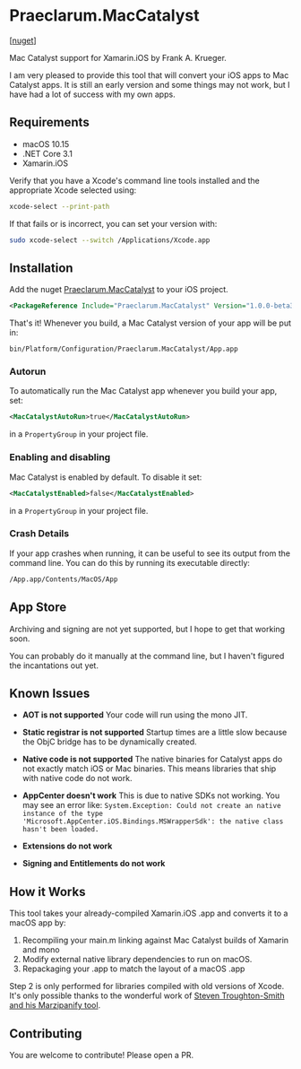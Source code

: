 # Praeclarum.MacCatalyst

[[nuget](https://www.nuget.org/packages/Praeclarum.MacCatalyst/)]

Mac Catalyst support for Xamarin.iOS by Frank A. Krueger.

I am very pleased to provide this tool that will convert your iOS apps to
Mac Catalyst apps. It is still an early version and some things may not
work, but I have had a lot of success with my own apps.



## Requirements

* macOS 10.15
* .NET Core 3.1
* Xamarin.iOS

Verify that you have a Xcode's command line tools installed and the appropriate Xcode
selected using:

```bash
xcode-select --print-path
```

If that fails or is incorrect, you can set your version with:

```bash
sudo xcode-select --switch /Applications/Xcode.app
```

## Installation

Add the nuget [Praeclarum.MacCatalyst](https://www.nuget.org/packages/Praeclarum.MacCatalyst/) to your iOS project.

```xml
<PackageReference Include="Praeclarum.MacCatalyst" Version="1.0.0-beta3" />
```

That's it! Whenever you build, a Mac Catalyst version of your app will be put in:

```
bin/Platform/Configuration/Praeclarum.MacCatalyst/App.app
```

### Autorun

To automatically run the Mac Catalyst app whenever you build your app, set:

```xml
<MacCatalystAutoRun>true</MacCatalystAutoRun>
```

in a `PropertyGroup` in your project file.

### Enabling and disabling

Mac Catalyst is enabled by default. To disable it set:

```xml
<MacCatalystEnabled>false</MacCatalystEnabled>
```

in a `PropertyGroup` in your project file.

### Crash Details

If your app crashes when running, it can be useful to see its output from the command line.
You can do this by running its executable directly:

```bash
/App.app/Contents/MacOS/App
```


## App Store

Archiving and signing are not yet supported, but I hope to get that working soon.

You can probably do it manually at the command line, but I haven't figured the incantations out yet.


## Known Issues

* **AOT is not supported** Your code will run using the mono JIT.

* **Static registrar is not supported** Startup times are a little slow because the ObjC bridge has to be dynamically created.

* **Native code is not supported** The native binaries for Catalyst apps do not exactly match iOS or Mac binaries. This means libraries that ship with native code do not work.

* **AppCenter doesn't work** This is due to native SDKs not working. You may see an error like: `System.Exception: Could not create an native instance of the type 'Microsoft.AppCenter.iOS.Bindings.MSWrapperSdk': the native class hasn't been loaded.`

* **Extensions do not work**

* **Signing and Entitlements do not work**


## How it Works

This tool takes your already-compiled Xamarin.iOS .app and converts it to a macOS app by:

1. Recompiling your main.m linking against Mac Catalyst builds of Xamarin and mono
2. Modify external native library dependencies to run on macOS.
3. Repackaging your .app to match the layout of a macOS .app

Step 2 is only performed for libraries compiled with old versions of Xcode.
It's only possible thanks to the wonderful work of [Steven Troughton-Smith and his Marzipanify tool](https://github.com/steventroughtonsmith/marzipanify).


## Contributing

You are welcome to contribute! Please open a PR.
